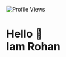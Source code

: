 ![Profile Views](https://komarev.com/ghpvc/?username=SwethaVipparla&color=ff69b4)

<h1>Hello 👋 <br>
Iam Rohan</h1>
